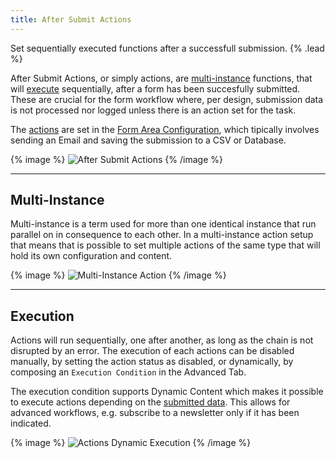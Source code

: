 ```yaml
---
title: After Submit Actions
---
```


Set sequentially executed functions after a successfull submission. {% .lead %}

After Submit Actions, or simply actions, are [multi-instance](#multi-instance) functions, that will [execute](#execution) sequentially, after a form has been succesfully submitted. These are crucial for the form workflow where, per design, submission data is not processed nor logged unless there is an action set for the task.

The [actions](actions) are set in the [Form Area Configuration](form-area#configuration), which tipically involves sending an Email and saving the submission to a CSV or Database.

{% image %}
![After Submit Actions](/assets/ytp/forms/actions.webp)
{% /image %}

---

## Multi-Instance

Multi-instance is a term used for more than one identical instance that run parallel on in consequence to each other. In a multi-instance action setup that means that is possible to set multiple actions of the same type that will hold its own configuration and content.

{% image %}
![Multi-Instance Action](/assets/ytp/forms/form-action-multi-instance.png)
{% /image %}

---

## Execution

Actions will run sequentially, one after another, as long as the chain is not disrupted by an error. The execution of each actions can be disabled manually, by setting the action status as disabled, or dynamically, by composing an `Execution Condition` in the Advanced Tab.

The execution condition supports Dynamic Content which makes it possible to execute actions depending on the [submitted data](dynamic#submission-data-source). This allows for advanced workflows, e.g. subscribe to a newsletter only if it has been indicated.

{% image %}
![Actions Dynamic Execution](/assets/ytp/forms/form-action-exec-dynamic.webp)
{% /image %}
